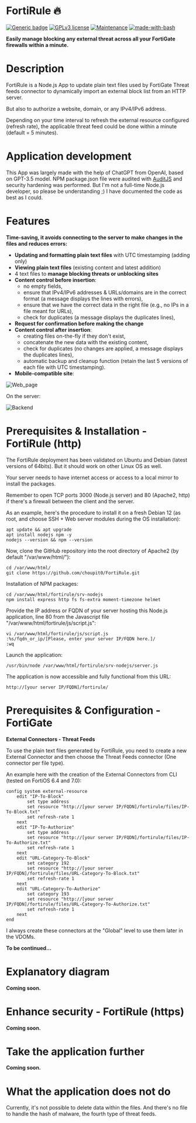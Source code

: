 # FortiRule 🔥
[![Generic badge](https://img.shields.io/badge/Version-1.0.0-<COLOR>.svg)](https://github.com/choupit0/FortiRule/releases/tag/v1.0.0)
[![GPLv3 license](https://img.shields.io/badge/License-GPLv3-blue.svg)](https://github.com/choupit0/FortiRule/blob/master/LICENSE)
[![Maintenance](https://img.shields.io/badge/Maintained%3F-yes-green.svg)](https://github.com/choupit0/FortiRule/graphs/commit-activity)
[![made-with-bash](https://img.shields.io/badge/Made%20with-ChatGPT-1f425f.svg)](https://chat.openai.com/)

**Easily manage blocking any external threat across all your FortiGate firewalls within a minute.**
# Description
FortiRule is a Node.js App to update plain text files used by FortiGate Threat feeds connector to dynamically import an external block list from an HTTP server.

But also to authorize a website, domain, or any IPv4/IPv6 address.

Depending on your time interval to refresh the external resource configured (refresh rate), the applicable threat feed could be done within a minute (default = 5 minutes).

# Application development
This App was largely made with the help of ChatGPT from OpenAI, based on GPT-3.5 model. NPM package.json file were audited with [AuditJS](https://github.com/sonatype-nexus-community/auditjs) and security hardening was performed. But I'm not a full-time Node.js developer, so please be understanding ;) I have documented the code as best as I could.

# Features
**Time-saving, it avoids connecting to the server to make changes in the files and reduces errors:**

- **Updating and formatting plain text files** with UTC timestamping (adding only)
- **Viewing plain text files** (existing content and latest addition)
- 4 text files to **manage blocking threats or unblocking sites**
- **Content control before insertion**:
  - no empty fields,
  - ensure that IPv4/IPv6 addresses & URLs/domains are in the correct format (a message displays the lines with errors),
  - ensure that we have the correct data in the right file (e.g., no IPs in a file meant for URLs),
  - check for duplicates (a message displays the duplicates lines),
- **Request for confirmation before making the change**
- **Content control after insertion**:
  - creating files on-the-fly if they don't exist,
  - concatenate the new data with the existing content,
  - check for duplicates (no changes are applied, a message displays the duplicates lines),
  - automatic backup and cleanup function (retain the last 5 versions of each file with UTC timestamping).
- **Mobile-compatible site**:

![Web_page](screenshots/FortiRule_Mobile_Demo.png)

On the server:

![Backend](screenshots/FortiRule_Backend.png)

# Prerequisites & Installation - FortiRule (http)
The FortiRule deployment has been validated on Ubuntu and Debian (latest versions of 64bits). But it should work on other Linux OS as well.

Your server needs to have internet access or access to a local mirror to install the packages.

Remember to open TCP ports 3000 (Node.js server) and 80 (Apache2, http) if there's a firewall between the client and the server.

As an example, here's the procedure to install it on a fresh Debian 12 (as root, and choose SSH + Web server modules during the OS installation):
```
apt update && apt upgrade
apt install nodejs npm -y
nodejs --version && npm --version
```
Now, clone the GitHub repository into the root directory of Apache2 (by default "/var/www/html/"):
```
cd /var/www/html/
git clone https://github.com/choupit0/FortiRule.git
```
Installation of NPM packages:
```
cd /var/www/html/fortirule/srv-nodejs
npm install express http fs fs-extra moment-timezone helmet
```
Provide the IP address or FQDN of your server hosting this Node.js application, line 80 from the Javascript file "/var/www/html/fortirule/js/script.js":
```
vi /var/www/html/fortirule/js/script.js
:%s/fqdn_or_ip/[Please, enter your server IP/FQDN here.]/
:wq
```
Launch the application:
```
/usr/bin/node /var/www/html/fortirule/srv-nodejs/server.js
```
The application is now accessible and fully functional from this URL:
```
http://[your server IP/FQDN]/fortirule/
```
# Prerequisites & Configuration - FortiGate
**External Connectors - Threat Feeds**

To use the plain text files generated by FortiRule, you need to create a new External Connector and then choose the Threat Feeds connector (One connector per file type).

An example here with the creation of the External Connectors from CLI (tested on FortiOS 6.4 and 7.0):

```
config system external-resource
    edit "IP-To-Block"
        set type address
        set resource "http://[your server IP/FQDN]/fortirule/files/IP-To-Block.txt"
        set refresh-rate 1
    next
    edit "IP-To-Authorize"
        set type address
        set resource "http://[your server IP/FQDN]/fortirule/files/IP-To-Authorize.txt"
        set refresh-rate 1
    next
    edit "URL-Category-To-Block"
        set category 192
        set resource "http://[your server IP/FQDN]/fortirule/files/URL-Category-To-Block.txt"
        set refresh-rate 1
    next
    edit "URL-Category-To-Authorize"
        set category 193
        set resource "http://[your server IP/FQDN]/fortirule/files/URL-Category-To-Authorize.txt"
        set refresh-rate 1
    next
end
```

I always create these connectors at the "Global" level to use them later in the VDOMs.

**To be continued...**

# Explanatory diagram
**Coming soon.**

# Enhance security - FortiRule (https)
**Coming soon.**

# Take the application further
**Coming soon.**

# What the application does not do
Currently, it's not possible to delete data within the files. And there's no file to handle the hash of malware, the fourth type of threat feeds.

